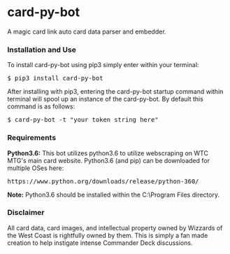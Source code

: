 # card-py-bot

A magic card link auto card data parser and embedder.

### Installation and Use
To install card-py-bot using pip3 simply enter within your terminal:

<pre>$ pip3 install card-py-bot</pre>

After installing with pip3, entering the card-py-bot startup command within
terminal will spool up an instance of the card-py-bot. By default this command
is as follows:

<pre>$ card-py-bot -t "your token string here"</pre>

### Requirements
**Python3.6:** This bot utilizes python3.6 to utilize webscraping on WTC MTG's main card website. Python3.6 (and pip)
can be downloaded for multiple OSes here:

<pre>https://www.python.org/downloads/release/python-360/</pre>

**Note:** Python3.6 should be installed within the C:\\Program Files directory.

### Disclaimer
All card data, card images, and intellectual property owned by Wizzards of the West Coast is rightfully owned by
them. This is simply a fan made creation to help instigate intense Commander Deck discussions.
